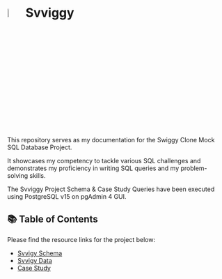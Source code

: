 # <img src="https://logolook.net/wp-content/uploads/2023/04/Swiggy-Emblem.png" width="7%" height="7%"> Svviggy
This repository serves as my documentation for the Swiggy Clone Mock SQL Database Project.

It showcases my competency to tackle various SQL challenges and demonstrates my proficiency in writing SQL queries and my problem-solving skills.

The Svviggy Project Schema & Case Study Queries have been executed using PostgreSQL v15 on pgAdmin 4 GUI.

## 📚 Table of Contents
Please find the resource links for the project below:
- [Svvigy Schema](https://github.com/5ifar/Svviggy/tree/main/Svviggy%20Schema)
- [Svvigy Data](https://github.com/5ifar/Svviggy/tree/main/Svviggy%20Data)
- [Case Study](https://github.com/5ifar/Svviggy/tree/main/Case%20Study%20Analysis%20using%20SQL%20Queries)
